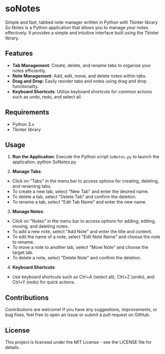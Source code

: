 # soNotes
Simple and fast, tabbed note manager written in Python with Tkinter library
So Notes is a Python application that allows you to manage your notes effectively. It provides a simple and intuitive interface built using the Tkinter library.

## Features

- **Tab Management**: Create, delete, and rename tabs to organize your notes efficiently.
- **Note Management**: Add, edit, move, and delete notes within tabs.
- **Drag and Drop**: Easily reorder tabs and notes using drag and drop functionality.
- **Keyboard Shortcuts**: Utilize keyboard shortcuts for common actions such as undo, redo, and select all.

## Requirements

- Python 3.x
- Tkinter library

## Usage

1. **Run the Application**: Execute the Python script `SoNotes.py` to launch the application.
python SoNotes.py

2. **Manage Tabs**: 
- Click on "Tabs" in the menu bar to access options for creating, deleting, and renaming tabs.
- To create a new tab, select "New Tab" and enter the desired name.
- To delete a tab, select "Delete Tab" and confirm the deletion.
- To rename a tab, select "Edit Tab Name" and enter the new name.

3. **Manage Notes**:
- Click on "Notes" in the menu bar to access options for adding, editing, moving, and deleting notes.
- To add a new note, select "Add Note" and enter the title and content.
- To edit the name of a note, select "Edit Note Name" and choose the note to rename.
- To move a note to another tab, select "Move Note" and choose the target tab.
- To delete a note, select "Delete Note" and confirm the deletion.

4. **Keyboard Shortcuts**:
- Use keyboard shortcuts such as Ctrl+A (select all), Ctrl+Z (undo), and Ctrl+Y (redo) for quick actions.

## Contributions
Contributions are welcome! If you have any suggestions, improvements, or bug fixes, feel free to open an issue or submit a pull request on GitHub.

## License
This project is licensed under the MIT License - see the LICENSE file for details.
